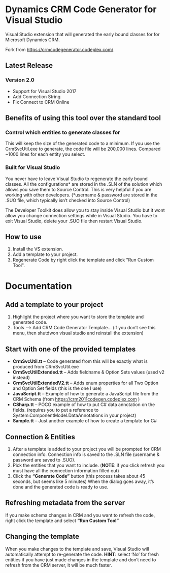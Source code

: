 # **Dynamics CRM Code Generator for Visual Studio**
Visual Studio extension that will generated the early bound classes for for Microsoft Dynamics CRM.

Fork from https://crmcodegenerator.codeplex.com/

## Latest Release

### Version 2.0

- Support for Visual Studio 2017
- Add Connection String 
- Fix Connect to CRM Online

## Benefits of using this tool over the standard tool

### Control which entities to generate classes for
This will keep the size of the generated code to a minimum. If you use the CrmSvcUtil.exe to generate, the code file will be 200,000 lines. Compared ~1000 lines for each entity you select.

### Built for Visual Studio
You never have to leave Visual Studio to regenerate the early bound classes.   All the configurations* are stored in the .SLN of the solution which allows you save them to Source Control.  This is very helpful if you are working with other developers.  (*username & password are stored in the .SUO file,  which typically isn’t checked into Source Control)

The Developer Toolkit does allow you to stay inside Visual Studio but it wont allow you change connection settings  while in Visual Studio.  You have to exit Visual Studio, delete your .SUO file then restart Visual Studio.

## How to use

1. Install the VS extension.
2. Add a template to your project.
3. Regenerate Code by right click the template and click "Run Custom Tool".



# **Documentation**

## Add a template to your project

1. Highlight the project where you want to store the template and generated code.   
2. Tools –> Add CRM Code Generator Template...  (if you don’t see this menu, then shutdwon visual studio and reinstall the extension)

## Start with one of the provided templates

- **CrmSvcUtil.tt** – Code generated from this will be exactly what is produced from CRmSvcUtil.exe
- **CrmSvcUtilExtended.tt** – Adds fieldname & Option Sets values  (used v2 instead)
- **CrmSvcUtilExtendedV2.tt** – Adds enum properties for all Two Option and Option Set fields (this is the one I use)
- **JavaScript.tt** – Example of how to generate a JavaScript file from the CRM Schema (from https://crm2011codegen.codeplex.com )
- **CSharp.tt** – POCO example of how to put C# data annotation on the fields.  (requires you to put a reference to  System.ComponentModel.DataAnnotations in your project)
- **Sample.tt** – Just another example of how to create a template for C#

## Connection & Entities

1. After a template is added to your project you will be prompted for CRM connection info. Connection info is saved to the .SLN file (username & password are saved to .SUO).
2. Pick the entities that you want to include. (**NOTE**: if you click refresh you must have all the connection information filled out)
3. Click the **“Generate Code”** button (this process takes about 45 seconds, but seems like 5 minutes)
When the dialog goes away, it’s done and the generated code is ready to use.

## Refreshing metadata from the server

If you make schema changes in CRM and you want to refresh the code, right click the template and select **“Run Custom Tool”**

## Changing the template

When you make changes to the template and save, Visual Studio will automatically attempt to re-generate the code. **HINT**: select ‘No’ for fresh entities if you have just made changes in the template and don’t need to refresh from the CRM server, it will be much faster.

